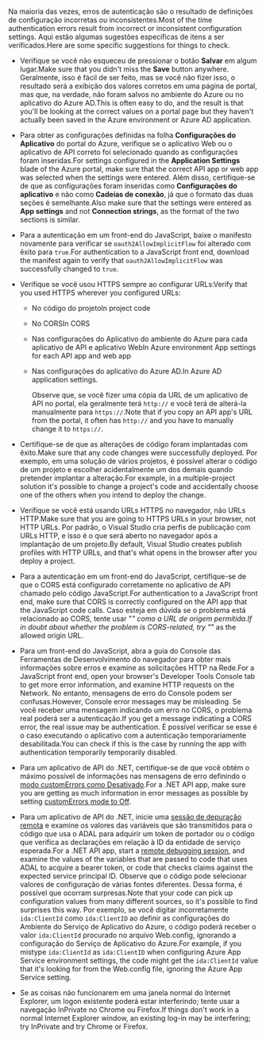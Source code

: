 <span data-ttu-id="de7b2-101">Na maioria das vezes, erros de autenticação são o resultado de definições de configuração incorretas ou inconsistentes.</span><span class="sxs-lookup"><span data-stu-id="de7b2-101">Most of the time authentication errors result from incorrect or inconsistent configuration settings.</span></span> <span data-ttu-id="de7b2-102">Aqui estão algumas sugestões específicas de itens a ser verificados.</span><span class="sxs-lookup"><span data-stu-id="de7b2-102">Here are some specific suggestions for things to check.</span></span>

* <span data-ttu-id="de7b2-103">Verifique se você não esqueceu de pressionar o botão **Salvar** em algum lugar.</span><span class="sxs-lookup"><span data-stu-id="de7b2-103">Make sure that you didn't miss the **Save** button anywhere.</span></span> <span data-ttu-id="de7b2-104">Geralmente, isso é fácil de ser feito, mas se você não fizer isso, o resultado será a exibição dos valores corretos em uma página de portal, mas que, na verdade, não foram salvos no ambiente do Azure ou no aplicativo do Azure AD.</span><span class="sxs-lookup"><span data-stu-id="de7b2-104">This is often easy to do, and the result is that you'll be looking at the correct values on a portal page but they haven't actually been saved in the Azure environment or Azure AD application.</span></span>
* <span data-ttu-id="de7b2-105">Para obter as configurações definidas na folha **Configurações do Aplicativo** do portal do Azure, verifique se o aplicativo Web ou o aplicativo de API correto foi selecionado quando as configurações foram inseridas.</span><span class="sxs-lookup"><span data-stu-id="de7b2-105">For settings configured in the **Application Settings** blade of the Azure portal, make sure that the correct API app or web app was selected when the settings were entered.</span></span>  <span data-ttu-id="de7b2-106">Além disso, certifique-se de que as configurações foram inseridas como **Configurações do aplicativo** e não como **Cadeias de conexão**, já que o formato das duas seções é semelhante.</span><span class="sxs-lookup"><span data-stu-id="de7b2-106">Also make sure that the settings were entered as **App settings** and not **Connection strings**, as the format of the two sections is similar.</span></span>
* <span data-ttu-id="de7b2-107">Para a autenticação em um front-end do JavaScript, baixe o manifesto novamente para verificar se `oauth2AllowImplicitFlow` foi alterado com êxito para `true`.</span><span class="sxs-lookup"><span data-stu-id="de7b2-107">For authentication to a JavaScript front end, download the manifest again to verify that `oauth2AllowImplicitFlow` was successfully changed to `true`.</span></span>
* <span data-ttu-id="de7b2-108">Verifique se você usou HTTPS sempre ao configurar URLs:</span><span class="sxs-lookup"><span data-stu-id="de7b2-108">Verify that you used HTTPS wherever you configured URLs:</span></span>
  
  * <span data-ttu-id="de7b2-109">No código do projeto</span><span class="sxs-lookup"><span data-stu-id="de7b2-109">In project code</span></span>
  * <span data-ttu-id="de7b2-110">No CORS</span><span class="sxs-lookup"><span data-stu-id="de7b2-110">In CORS</span></span>
  * <span data-ttu-id="de7b2-111">Nas configurações do Aplicativo do ambiente do Azure para cada aplicativo de API e aplicativo Web</span><span class="sxs-lookup"><span data-stu-id="de7b2-111">In Azure environment App settings for each API app and web app</span></span>
  * <span data-ttu-id="de7b2-112">Nas configurações do aplicativo do Azure AD.</span><span class="sxs-lookup"><span data-stu-id="de7b2-112">In Azure AD application settings.</span></span>
    
    <span data-ttu-id="de7b2-113">Observe que, se você fizer uma cópia da URL de um aplicativo de API no portal, ela geralmente terá `http://` e você terá de alterá-la manualmente para `https://`.</span><span class="sxs-lookup"><span data-stu-id="de7b2-113">Note that if you copy an API app's URL from the portal, it often has `http://` and you have to manually change it to `https://`.</span></span>
* <span data-ttu-id="de7b2-114">Certifique-se de que as alterações de código foram implantadas com êxito.</span><span class="sxs-lookup"><span data-stu-id="de7b2-114">Make sure that any code changes were successfully deployed.</span></span> <span data-ttu-id="de7b2-115">Por exemplo, em uma solução de vários projetos, é possível alterar o código de um projeto e escolher acidentalmente um dos demais quando pretender implantar a alteração.</span><span class="sxs-lookup"><span data-stu-id="de7b2-115">For example, in a multiple-project solution it's possible to change a project's code and accidentally choose one of the others when you intend to deploy the change.</span></span>
* <span data-ttu-id="de7b2-116">Verifique se você está usando URLs HTTPS no navegador, não URLs HTTP.</span><span class="sxs-lookup"><span data-stu-id="de7b2-116">Make sure that you are going to HTTPS URLs in your browser, not HTTP URLs.</span></span> <span data-ttu-id="de7b2-117">Por padrão, o Visual Studio cria perfis de publicação com URLs HTTP, e isso é o que será aberto no navegador após a implantação de um projeto.</span><span class="sxs-lookup"><span data-stu-id="de7b2-117">By default, Visual Studio creates publish profiles with HTTP URLs, and that's what opens in the browser after you deploy a project.</span></span>
* <span data-ttu-id="de7b2-118">Para a autenticação em um front-end do JavaScript, certifique-se de que o CORS está configurado corretamente no aplicativo de API chamado pelo código JavaScript.</span><span class="sxs-lookup"><span data-stu-id="de7b2-118">For authentication to a JavaScript front end, make sure that CORS is correctly configured on the API app that the JavaScript code calls.</span></span> <span data-ttu-id="de7b2-119">Caso esteja em dúvida se o problema está relacionado ao CORS, tente usar "*" como a URL de origem permitida.</span><span class="sxs-lookup"><span data-stu-id="de7b2-119">If in doubt about whether the problem is CORS-related, try "*" as the allowed origin URL.</span></span> 
* <span data-ttu-id="de7b2-120">Para um front-end do JavaScript, abra a guia do Console das Ferramentas de Desenvolvimento do navegador para obter mais informações sobre erros e examine as solicitações HTTP na Rede.</span><span class="sxs-lookup"><span data-stu-id="de7b2-120">For a JavaScript front end, open your browser's Developer Tools Console tab to get more error information, and examine HTTP requests on the Network.</span></span> <span data-ttu-id="de7b2-121">No entanto, mensagens de erro do Console podem ser confusas.</span><span class="sxs-lookup"><span data-stu-id="de7b2-121">However, Console error messages may be misleading.</span></span> <span data-ttu-id="de7b2-122">Se você receber uma mensagem indicando um erro no CORS, o problema real poderá ser a autenticação.</span><span class="sxs-lookup"><span data-stu-id="de7b2-122">If you get a message indicating a CORS error, the real issue may be authentication.</span></span> <span data-ttu-id="de7b2-123">É possível verificar se esse é o caso executando o aplicativo com a autenticação temporariamente desabilitada.</span><span class="sxs-lookup"><span data-stu-id="de7b2-123">You can check if this is the case by running the app with authentication temporarily temporarily disabled.</span></span>
* <span data-ttu-id="de7b2-124">Para um aplicativo de API do .NET, certifique-se de que você obtém o máximo possível de informações nas mensagens de erro definindo o [modo customErrors como Desativado](../articles/app-service-web/web-sites-dotnet-troubleshoot-visual-studio.md#remoteview).</span><span class="sxs-lookup"><span data-stu-id="de7b2-124">For a .NET API app, make sure you are getting as much information in error messages as possible by setting [customErrors mode to Off](../articles/app-service-web/web-sites-dotnet-troubleshoot-visual-studio.md#remoteview).</span></span>
* <span data-ttu-id="de7b2-125">Para um aplicativo de API do .NET, inicie uma [sessão de depuração remota](../articles/app-service-web/web-sites-dotnet-troubleshoot-visual-studio.md#remotedebug) e examine os valores das variáveis que são transmitidos para o código que usa o ADAL para adquirir um token de portador ou o código que verifica as declarações em relação à ID da entidade de serviço esperada.</span><span class="sxs-lookup"><span data-stu-id="de7b2-125">For a .NET API app, start a [remote debugging session](../articles/app-service-web/web-sites-dotnet-troubleshoot-visual-studio.md#remotedebug), and examine the values of the variables that are passed to code that uses ADAL to acquire a bearer token, or code that checks claims against the expected service principal ID.</span></span> <span data-ttu-id="de7b2-126">Observe que o código pode selecionar valores de configuração de várias fontes diferentes. Dessa forma, é possível que ocorram surpresas.</span><span class="sxs-lookup"><span data-stu-id="de7b2-126">Note that your code can pick up configuration values from many different sources, so it's possible to find surprises this way.</span></span> <span data-ttu-id="de7b2-127">Por exemplo, se você digitar incorretamente `ida:ClientId` como `ida:ClientID` ao definir as configurações do Ambiente do Serviço de Aplicativo do Azure, o código poderá receber o valor `ida:ClientId` procurado no arquivo Web.config, ignorando a configuração do Serviço de Aplicativo do Azure.</span><span class="sxs-lookup"><span data-stu-id="de7b2-127">For example, if you mistype `ida:ClientId` as `ida:ClientID` when configuring Azure App Service environment settings, the code might get the `ida:ClientId` value that it's looking for from the Web.config file, ignoring the Azure App Service setting.</span></span> 
* <span data-ttu-id="de7b2-128">Se as coisas não funcionarem em uma janela normal do Internet Explorer, um logon existente poderá estar interferindo; tente usar a navegação InPrivate no Chrome ou Firefox.</span><span class="sxs-lookup"><span data-stu-id="de7b2-128">If things don't work in a normal Internet Explorer window, an existing log-in may be interfering; try InPrivate and try Chrome or Firefox.</span></span>

